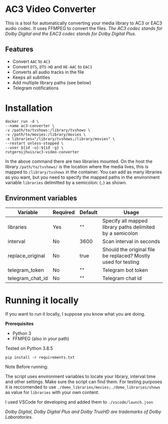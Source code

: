 # AC3 Video Converter
This is a tool for automatically converting your media library to AC3 or EAC3 audio codec. It uses FFMPEG to convert the files.
*The AC3 codec stands for Dolby Digital and the EAC3 codec stands for Dolby Digital Plus.*

## Features
- Convert `AAC` to `AC3`
- Convert `DTS`, `DTS-HD` and `HE-AAC` to `EAC3`
- Converts all audio tracks in the file
- Keeps all subtitles
- Add multiple library paths (see below)
- Telegram notifications

# Installation

```
docker run -d \
--name ac3-converter \
-v /path/to/tvshows:/library/tvshows \
-v /path/to/movies:/library/movies \
-e libraries="/library/tvshows;/library/movies" \
--restart unless-stopped \
--user ${id -u}:${id -g} \
rutgernijhuis/ac3-video-converter
```

In the above command there are two libraries mounted. On the host the library `/path/to/tvshows/` is the location where the media lives, this is mapped to `/library/tvshows` in the container. You can add as many libraries as you want, but you need to specify the mapped paths in the environment variable `libraries` delimitted by a semicolon: (`;`) as shown.

## Environment variables
| Variable         | Required | Default | Usage                                                         |
|------------------|----------|---------|---------------------------------------------------------------|
| libraries        | Yes      | ""      | Specify all mapped library paths delimited by a semicolon     |
| interval         | No       | 3600    | Scan interval in seconds                                      |
| replace_original | No       | true    | Should the original file be replaced? Mostly used for testing |
| telegram_token   | No       | ""      | Telegram bot token                                            |
| telegram_chat_id | No       | ""      | Telegram chat id                                              |

# Running it locally
If you want to run it locally, I suppose you know what you are doing.

**Prerequisites**
- Python 3
- FFMPEG (also in your path)

Tested on Python 3.8.5

`pip install -r requirements.txt`


Note Before running:

The script uses environment variables to locate your library, interval time and other settings. Make sure the script can find them.
For testing purposes it is reccomended to use `./demo_libraries/movies;./demo_libraries/shows` as value for `libraries` with your own content.

I used VSCode for developing and added them to `./vscode/launch.json`




*Dolby Digital, Dolby Digital Plus and Dolby TrueHD are trademarks of Dolby Laboratories.*